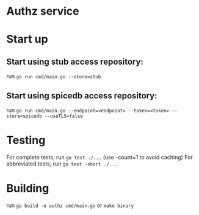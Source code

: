 # Authz service

# Start up

## Start using stub access repository:
run `go run cmd/main.go --store=stub`

## Start using spicedb access repository:
run `go run cmd/main.go --endpoint=<endpoint> --token=<token> --store=spicedb --useTLS=false`

# Testing

For complete tests, run `go test ./...` (use -count=1 to avoid caching)
For abbreviated tests, run `go test -short ./...`


# Building

run `go build -o authz cmd/main.go` or `make binary`
